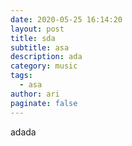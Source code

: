 ```yaml
---
date: 2020-05-25 16:14:20
layout: post
title: sda
subtitle: asa
description: ada
category: music
tags:
  - asa
author: ari
paginate: false
---
```

adada